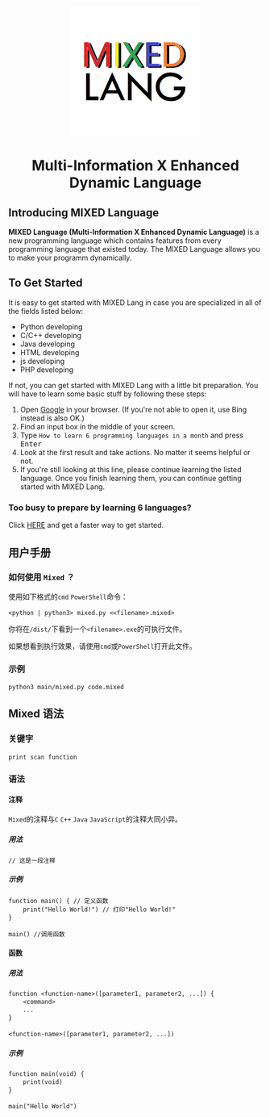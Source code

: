 <div align="center">

<img src="icon.png" alt="MIXED Language icon" style="width:256px" />

# Multi-Information X Enhanced Dynamic Language

</div>

## Introducing MIXED Language

**MIXED Language (Multi-Information X Enhanced Dynamic Language)** is a new programming language which contains features from every programming language that existed today. The MIXED Language allows you to make your programm dynamically. 

## To Get Started

It is easy to get started with MIXED Lang in case you are specialized in all of the fields listed below:

- Python developing
- C/C++ developing
- Java developing
- HTML developing
- js developing
- PHP developing

If not, you can get started with MIXED Lang with a little bit preparation. You will have to learn some basic stuff by following these steps:

1. Open [Google](https://google.com/) in your browser. (If you're not able to open it, use Bing instead is also OK.)
2. Find an input box in the middle of your screen.
3. Type `How to learn 6 programming languages in a month` and press <kbd>Enter</kbd>
4. Look at the first result and take actions. No matter it seems helpful or not.
5. If you're still looking at this line, please continue learning the listed language. Once you finish learning them, you can continue getting started with MIXED Lang.

### Too busy to prepare by learning 6 languages?

Click [HERE](https://www.youtube.com/watch?v=dQw4w9WgXcQ "Get started with MIXED Lang in only 5 minutes! - YouTube") and get a faster way to get started.

## 用户手册
### 如何使用 `Mixed` ？

使用如下格式的`cmd` `PowerShell`命令：

```
<python | python3> mixed.py <<filename>.mixed>
```
你将在`/dist/`下看到一个`<filename>.exe`的可执行文件。

如果想看到执行效果，请使用`cmd`或`PowerShell`打开此文件。

### 示例

```
python3 main/mixed.py code.mixed
```

## Mixed 语法
### 关键字

```
print scan function 
```

### 语法

#### 注释

`Mixed`的注释与`C` `C++` `Java` `JavaScript`的注释大同小异。

##### 用法
```
// 这是一段注释
```
##### 示例
```
function main() { // 定义函数
    print("Hello World!") // 打印"Hello World!"
}

main() //调用函数
```

#### 函数

##### 用法
```mixed
function <function-name>([parameter1, parameter2, ...]) {
    <command>
    ...
}

<function-name>([parameter1, parameter2, ...])
```

##### 示例
```mixed
function main(void) {
    print(void)
}

main("Hello World")
```

